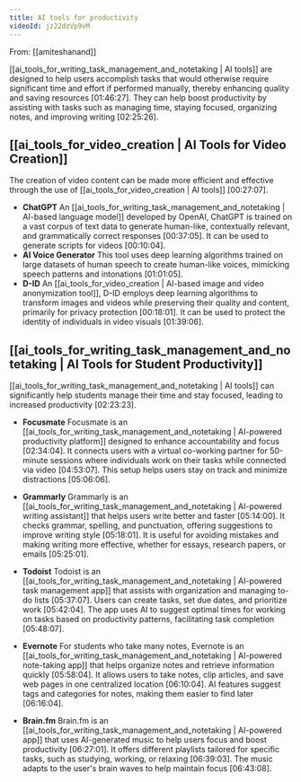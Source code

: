 ```yaml
---
title: AI tools for productivity
videoId: jz22dzVp9vM
---
```


From: [[amiteshanand]] <br/> 

[[ai_tools_for_writing_task_management_and_notetaking | AI tools]] are designed to help users accomplish tasks that would otherwise require significant time and effort if performed manually, thereby enhancing quality and saving resources <a class="yt-timestamp" data-t="01:46:27">[01:46:27]</a>. They can help boost productivity by assisting with tasks such as managing time, staying focused, organizing notes, and improving writing <a class="yt-timestamp" data-t="02:25:26">[02:25:26]</a>.

## [[ai_tools_for_video_creation | AI Tools for Video Creation]]

The creation of video content can be made more efficient and effective through the use of [[ai_tools_for_video_creation | AI tools]] <a class="yt-timestamp" data-t="00:27:07">[00:27:07]</a>.

*   **ChatGPT** An [[ai_tools_for_writing_task_management_and_notetaking | AI-based language model]] developed by OpenAI, ChatGPT is trained on a vast corpus of text data to generate human-like, contextually relevant, and grammatically correct responses <a class="yt-timestamp" data-t="00:37:05">[00:37:05]</a>. It can be used to generate scripts for videos <a class="yt-timestamp" data-t="00:10:04">[00:10:04]</a>.
*   **AI Voice Generator** This tool uses deep learning algorithms trained on large datasets of human speech to create human-like voices, mimicking speech patterns and intonations <a class="yt-timestamp" data-t="01:01:05">[01:01:05]</a>.
*   **D-ID** An [[ai_tools_for_video_creation | AI-based image and video anonymization tool]], D-ID employs deep learning algorithms to transform images and videos while preserving their quality and content, primarily for privacy protection <a class="yt-timestamp" data-t="00:18:01">[00:18:01]</a>. It can be used to protect the identity of individuals in video visuals <a class="yt-timestamp" data-t="01:39:06">[01:39:06]</a>.

## [[ai_tools_for_writing_task_management_and_notetaking | AI Tools for Student Productivity]]

[[ai_tools_for_writing_task_management_and_notetaking | AI tools]] can significantly help students manage their time and stay focused, leading to increased productivity <a class="yt-timestamp" data-t="02:23:23">[02:23:23]</a>.

*   **Focusmate**
    Focusmate is an [[ai_tools_for_writing_task_management_and_notetaking | AI-powered productivity platform]] designed to enhance accountability and focus <a class="yt-timestamp" data-t="02:34:04">[02:34:04]</a>. It connects users with a virtual co-working partner for 50-minute sessions where individuals work on their tasks while connected via video <a class="yt-timestamp" data-t="04:53:07">[04:53:07]</a>. This setup helps users stay on track and minimize distractions <a class="yt-timestamp" data-t="05:06:06">[05:06:06]</a>.

*   **Grammarly**
    Grammarly is an [[ai_tools_for_writing_task_management_and_notetaking | AI-powered writing assistant]] that helps users write better and faster <a class="yt-timestamp" data-t="05:14:00">[05:14:00]</a>. It checks grammar, spelling, and punctuation, offering suggestions to improve writing style <a class="yt-timestamp" data-t="05:18:01">[05:18:01]</a>. It is useful for avoiding mistakes and making writing more effective, whether for essays, research papers, or emails <a class="yt-timestamp" data-t="05:25:01">[05:25:01]</a>.

*   **Todoist**
    Todoist is an [[ai_tools_for_writing_task_management_and_notetaking | AI-powered task management app]] that assists with organization and managing to-do lists <a class="yt-timestamp" data-t="05:37:07">[05:37:07]</a>. Users can create tasks, set due dates, and prioritize work <a class="yt-timestamp" data-t="05:42:04">[05:42:04]</a>. The app uses AI to suggest optimal times for working on tasks based on productivity patterns, facilitating task completion <a class="yt-timestamp" data-t="05:48:07">[05:48:07]</a>.

*   **Evernote**
    For students who take many notes, Evernote is an [[ai_tools_for_writing_task_management_and_notetaking | AI-powered note-taking app]] that helps organize notes and retrieve information quickly <a class="yt-timestamp" data-t="05:58:04">[05:58:04]</a>. It allows users to take notes, clip articles, and save web pages in one centralized location <a class="yt-timestamp" data-t="06:10:04">[06:10:04]</a>. AI features suggest tags and categories for notes, making them easier to find later <a class="yt-timestamp" data-t="06:16:04">[06:16:04]</a>.

*   **Brain.fm**
    Brain.fm is an [[ai_tools_for_writing_task_management_and_notetaking | AI-powered app]] that uses AI-generated music to help users focus and boost productivity <a class="yt-timestamp" data-t="06:27:01">[06:27:01]</a>. It offers different playlists tailored for specific tasks, such as studying, working, or relaxing <a class="yt-timestamp" data-t="06:39:03">[06:39:03]</a>. The music adapts to the user's brain waves to help maintain focus <a class="yt-timestamp" data-t="06:43:08">[06:43:08]</a>.